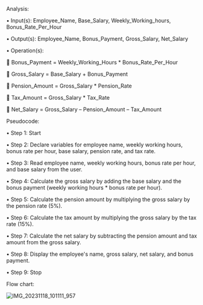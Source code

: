 Analysis:

•	Input(s): Employee_Name, Base_Salary, Weekly_Working_hours, Bonus_Rate_Per_Hour

•	Output(s): Employee_Name, Bonus_Payment, Gross_Salary, Net_Salary

•	Operation(s): 

	Bonus_Payment = Weekly_Working_Hours * Bonus_Rate_Per_Hour

	Gross_Salary = Base_Salary + Bonus_Payment

	Pension_Amount = Gross_Salary * Pension_Rate

	Tax_Amount = Gross_Salary * Tax_Rate

	Net_Salary = Gross_Salary – Pension_Amount – Tax_Amount


Pseudocode:


•	Step 1: Start

•	Step 2: Declare variables for employee name, weekly working hours, bonus rate per hour, base salary, pension rate, and tax rate.

•	Step 3: Read employee name, weekly working hours, bonus rate per hour, and base salary from the user.

•	Step 4: Calculate the gross salary by adding the base salary and the bonus payment (weekly working hours * bonus rate per hour).

•	Step 5: Calculate the pension amount by multiplying the gross salary by the pension rate (5%).

•	Step 6: Calculate the tax amount by multiplying the gross salary by the tax rate (15%).

•	Step 7: Calculate the net salary by subtracting the pension amount and tax amount from the gross salary.

•	Step 8: Display the employee's name, gross salary, net salary, and bonus payment.

•	Step 9: Stop

Flow chart:

![IMG_20231118_101111_957](https://github.com/SWEG-2015EC-Batch/Algorithm-Avengers/assets/149164024/52691807-bd18-4ee9-b0b9-9b0453f4fb5f)


